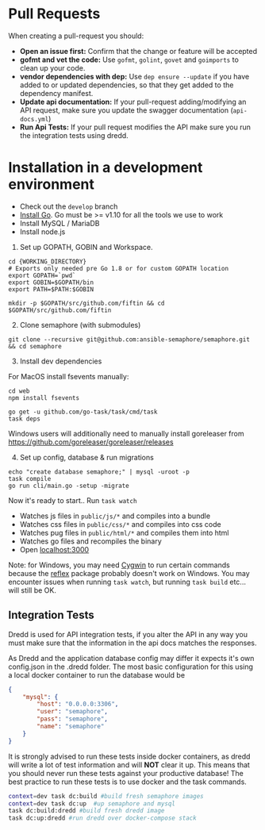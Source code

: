 # Pull Requests

When creating a pull-request you should:

- __Open an issue first:__ Confirm that the change or feature will be accepted
- __gofmt and vet the code:__ Use  `gofmt`, `golint`, `govet` and `goimports` to clean up your code.
- __vendor dependencies with dep:__ Use `dep ensure --update` if you have added to or updated dependencies, so that they get added to the dependency manifest.
- __Update api documentation:__ If your pull-request adding/modifying an API request, make sure you update the swagger documentation (`api-docs.yml`)
- __Run Api Tests:__ If your pull request modifies the API make sure you run the integration tests using dredd.

# Installation in a development environment

- Check out the `develop` branch
- [Install Go](https://golang.org/doc/install). Go must be >= v1.10 for all the tools we use to work
- Install MySQL / MariaDB
- Install node.js

1) Set up GOPATH, GOBIN and Workspace.
```
cd {WORKING_DIRECTORY}
# Exports only needed pre Go 1.8 or for custom GOPATH location
export GOPATH=`pwd`
export GOBIN=$GOPATH/bin
export PATH=$PATH:$GOBIN

mkdir -p $GOPATH/src/github.com/fiftin && cd $GOPATH/src/github.com/fiftin
```

2) Clone semaphore (with submodules)

```
git clone --recursive git@github.com:ansible-semaphore/semaphore.git && cd semaphore
```

3) Install dev dependencies

For MacOS install fsevents manually:

```
cd web
npm install fsevents
```

```
go get -u github.com/go-task/task/cmd/task
task deps
```
Windows users will additionally need to manually install goreleaser from https://github.com/goreleaser/goreleaser/releases

4) Set up config, database & run migrations

```
echo "create database semaphore;" | mysql -uroot -p
task compile
go run cli/main.go -setup -migrate
```

Now it's ready to start.. Run `task watch`

- Watches js files in `public/js/*` and compiles into a bundle
- Watches css files in `public/css/*` and compiles into css code
- Watches pug files in `public/html/*` and compiles them into html
- Watches go files and recompiles the binary
- Open [localhost:3000](http://localhost:3000)

Note: for Windows, you may need [Cygwin](https://www.cygwin.com/) to run certain commands because the [reflex](github.com/cespare/reflex) package probably doesn't work on Windows. 
You may encounter issues when running `task watch`, but running `task build` etc... will still be OK.

## Integration Tests

Dredd is used for API integration tests, if you alter the API in any way you must make sure that the information in the api docs
matches the responses.

As Dredd and the application database config may differ it expects it's own config.json in the .dredd folder.
The most basic configuration for this using a local docker container to run the database would be
```json
{
	"mysql": {
		"host": "0.0.0.0:3306",
		"user": "semaphore",
		"pass": "semaphore",
		"name": "semaphore"
	}
}

```

It is strongly advised to run these tests inside docker containers, as dredd will write a lot of test information and will __NOT__ clear it up.
This means that you should never run these tests against your productive database!
The best practice to run these tests is to use docker and the task commands.

```bash
context=dev task dc:build #build fresh semaphore images
context=dev task dc:up  #up semaphore and mysql
task dc:build:dredd #build fresh dredd image
task dc:up:dredd #run dredd over docker-compose stack
```
